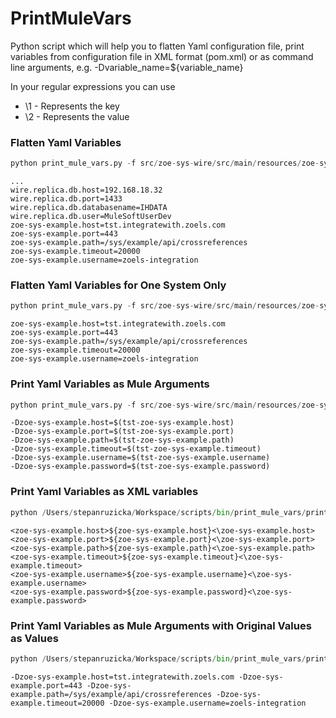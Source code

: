 # PrintMuleVars

Python script which will help you to flatten Yaml configuration file, print variables from configuration file in XML format (pom.xml) or as command line arguments, e.g. -Dvariable_name=${variable_name}

In your regular expressions you can use

* \1 - Represents the key
* \2 - Represents the value

### Flatten Yaml Variables
```python
python print_mule_vars.py -f src/zoe-sys-wire/src/main/resources/zoe-sys-wire-config.yaml
```
```
...
wire.replica.db.host=192.168.18.32
wire.replica.db.port=1433
wire.replica.db.databasename=IHDATA
wire.replica.db.user=MuleSoftUserDev
zoe-sys-example.host=tst.integratewith.zoels.com
zoe-sys-example.port=443
zoe-sys-example.path=/sys/example/api/crossreferences
zoe-sys-example.timeout=20000
zoe-sys-example.username=zoels-integration
```

### Flatten Yaml Variables for One System Only
```python
python print_mule_vars.py -f src/zoe-sys-wire/src/main/resources/zoe-sys-wire-config.yaml -i zoe-sys-example
```

```
zoe-sys-example.host=tst.integratewith.zoels.com
zoe-sys-example.port=443
zoe-sys-example.path=/sys/example/api/crossreferences
zoe-sys-example.timeout=20000
zoe-sys-example.username=zoels-integration
```

### Print Yaml Variables as Mule Arguments
```python
python print_mule_vars.py -f src/zoe-sys-wire/src/main/resources/zoe-sys-wire-config.yaml -i zoe-sys-example -r='-D\1=$(tst-\1)'
```

```
-Dzoe-sys-example.host=$(tst-zoe-sys-example.host)
-Dzoe-sys-example.port=$(tst-zoe-sys-example.port)
-Dzoe-sys-example.path=$(tst-zoe-sys-example.path)
-Dzoe-sys-example.timeout=$(tst-zoe-sys-example.timeout)
-Dzoe-sys-example.username=$(tst-zoe-sys-example.username)
-Dzoe-sys-example.password=$(tst-zoe-sys-example.password)
```

### Print Yaml Variables as XML variables
```python
python /Users/stepanruzicka/Workspace/scripts/bin/print_mule_vars/print_mule_vars.py -f src/zoe-sys-wire/src/main/resources/zoe-sys-wire-config.yaml -i zoe-sys-example -r='<\1>${\1}<\\\1>'
```
```
<zoe-sys-example.host>${zoe-sys-example.host}<\zoe-sys-example.host>
<zoe-sys-example.port>${zoe-sys-example.port}<\zoe-sys-example.port>
<zoe-sys-example.path>${zoe-sys-example.path}<\zoe-sys-example.path>
<zoe-sys-example.timeout>${zoe-sys-example.timeout}<\zoe-sys-example.timeout>
<zoe-sys-example.username>${zoe-sys-example.username}<\zoe-sys-example.username>
<zoe-sys-example.password>${zoe-sys-example.password}<\zoe-sys-example.password>
```

### Print Yaml Variables as Mule Arguments with Original Values as Values
```python
python /Users/stepanruzicka/Workspace/scripts/bin/print_mule_vars/print_mule_vars.py -f src/zoe-sys-wire/src/main/resources/zoe-sys-wire-config.yaml -i zoe-sys-example  -r='-D\1=\2' -s " "
```

```
-Dzoe-sys-example.host=tst.integratewith.zoels.com -Dzoe-sys-example.port=443 -Dzoe-sys-example.path=/sys/example/api/crossreferences -Dzoe-sys-example.timeout=20000 -Dzoe-sys-example.username=zoels-integration
```
